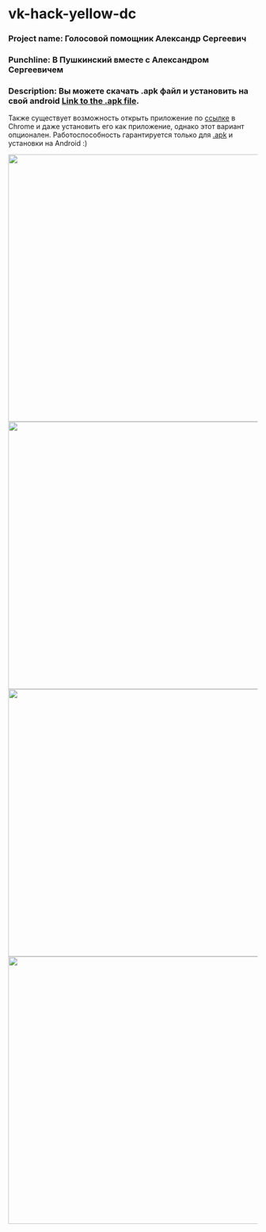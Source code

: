 




# vk-hack-yellow-dc
### Project name: Голосовой помощник Александр Сергеевич

### Punchline: В Пушкинский вместе с Александром Сергеевичем

### Description: Вы можете скачать .apk файл и установить на свой android [Link to the .apk file](https://demo134.bravo.vkhackathon.com/pushkinmuseum.apk).

Также существует возможность открыть приложение по [ссылке](https://demo134.bravo.vkhackathon.com) в Chrome и даже установить его как приложение, однако этот вариант опционален. Работоспособность гарантируется только для [.apk](https://demo134.bravo.vkhackathon.com/pushkinmuseum.apk)  и установки на Android :)



<img src="./img/1.png" width="540" />

<img src="./img/2.png" width="540" />

<img src="./img/3.png" width="540" />

<img src="./img/4.png" width="540" />


